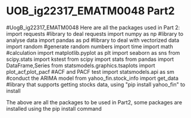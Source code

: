 # UOB_ig22317_EMATM0048 Part2
#UogB_ig22317_EMATM0048
Here are all the packages used in Part 2:
import requests #library to deal requests
import numpy as np #library to analyse data
import pandas as pd #library to deal with vectorized data
import random #generate random numbers
import time
import math #calculation
import matplotlib.pyplot as plt
import seaborn as sns 
from scipy.stats import kstest
from scipy import stats
from pandas import DataFrame,Series
from statsmodels.graphics.tsaplots import plot_acf,plot_pacf #ACF and PACF test
import statsmodels.api as sm  #conduct the ARIMA model
from yahoo_fin.stock_info import get_data #library that supports getting stocks data, using "pip install yahoo_fin" to install

The above are all the packages to be used in Part2, some packages are installed using the pip install command
